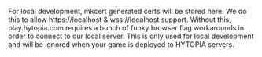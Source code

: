 For local development, mkcert generated certs will be stored here.
We do this to allow https://localhost & wss://localhost support. 
Without this, play.hytopia.com requires a bunch of funky browser 
flag workarounds in order to connect to our local server.
This is only used for local development and will be ignored
when your game is deployed to HYTOPIA servers.
